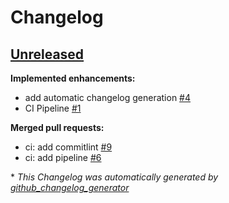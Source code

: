 # Changelog

## [Unreleased](https://github.com/mstruebing/wait-for/tree/HEAD)

**Implemented enhancements:**

- add automatic changelog generation [\#4](https://github.com/mstruebing/wait-for/issues/4)
- CI Pipeline [\#1](https://github.com/mstruebing/wait-for/issues/1)

**Merged pull requests:**

- ci: add commitlint [\#9](https://github.com/mstruebing/wait-for/pull/9)
- ci: add pipeline [\#6](https://github.com/mstruebing/wait-for/pull/6)



\* *This Changelog was automatically generated by [github_changelog_generator](https://github.com/github-changelog-generator/github-changelog-generator)*

